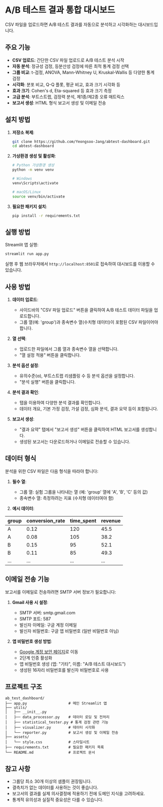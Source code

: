 # A/B 테스트 결과 통합 대시보드

CSV 파일을 업로드하면 A/B 테스트 결과를 자동으로 분석하고 시각화하는 대시보드입니다.

## 주요 기능

- **CSV 업로드**: 간단한 CSV 파일 업로드로 A/B 테스트 분석 시작
- **자동 분석**: 정규성 검정, 등분산성 검정에 따른 최적 통계 검정 선택
- **그룹 비교**: t-검정, ANOVA, Mann-Whitney U, Kruskal-Wallis 등 다양한 통계 검정
- **시각화**: 분포 비교, Q-Q 플롯, 평균 비교, 효과 크기 시각화 등
- **효과 크기**: Cohen's d, Eta-squared 등 효과 크기 측정
- **고급 분석**: 부트스트랩, 검정력 분석, 제1종/제2종 오류 매트릭스
- **보고서 생성**: HTML 형식 보고서 생성 및 이메일 전송

## 설치 방법

1. **저장소 복제**:
   ```bash
   git clone https://github.com/Yeongsoo-Jang/abtest-dashboard.git
   cd abtest-dashboard
   ```

2. **가상환경 생성 및 활성화**:
   ```bash
   # Python 가상환경 생성
   python -m venv venv
   
   # Windows
   venv\Scripts\activate
   
   # macOS/Linux
   source venv/bin/activate
   ```

3. **필요한 패키지 설치**:
   ```bash
   pip install -r requirements.txt
   ```

## 실행 방법

Streamlit 앱 실행:
```bash
streamlit run app.py
```

실행 후 웹 브라우저에서 `http://localhost:8501`로 접속하여 대시보드를 이용할 수 있습니다.

## 사용 방법

1. **데이터 업로드**:
   - 사이드바의 "CSV 파일 업로드" 버튼을 클릭하여 A/B 테스트 데이터 파일을 업로드합니다.
   - 그룹 열(예: 'group')과 종속변수 열(수치형 데이터)이 포함된 CSV 파일이어야 합니다.

2. **열 선택**:
   - 업로드한 파일에서 그룹 열과 종속변수 열을 선택합니다.
   - "열 설정 적용" 버튼을 클릭합니다.

3. **분석 옵션 설정**:
   - 유의수준(α), 부트스트랩 리샘플링 수 등 분석 옵션을 설정합니다.
   - "분석 실행" 버튼을 클릭합니다.

4. **분석 결과 확인**:
   - 탭을 이용하여 다양한 분석 결과를 확인합니다.
   - 데이터 개요, 기본 가정 검정, 가설 검정, 심화 분석, 결과 요약 등이 포함됩니다.

5. **보고서 생성**:
   - "결과 요약" 탭에서 "보고서 생성" 버튼을 클릭하여 HTML 보고서를 생성합니다.
   - 생성된 보고서는 다운로드하거나 이메일로 전송할 수 있습니다.

## 데이터 형식

분석을 위한 CSV 파일은 다음 형식을 따라야 합니다:

1. **필수 열**:
   - 그룹 열: 실험 그룹을 나타내는 열 (예: 'group' 열에 'A', 'B', 'C' 등의 값)
   - 종속변수 열: 측정하려는 지표 (수치형 데이터여야 함)

2. **예시 데이터**:

| group | conversion_rate | time_spent | revenue |
|-------|-----------------|------------|---------|
| A     | 0.12            | 120        | 45.5    |
| A     | 0.08            | 105        | 38.2    |
| B     | 0.15            | 95         | 52.1    |
| B     | 0.11            | 85         | 49.3    |
| ...   | ...             | ...        | ...     |

## 이메일 전송 기능

보고서를 이메일로 전송하려면 SMTP 서버 정보가 필요합니다:

1. **Gmail 사용 시 설정**:
   - SMTP 서버: smtp.gmail.com
   - SMTP 포트: 587
   - 발신자 이메일: 구글 계정 이메일
   - 발신자 비밀번호: 구글 앱 비밀번호 (일반 비밀번호 아님)

2. **앱 비밀번호 생성 방법**:
   - [Google 계정 보안 페이지](https://myaccount.google.com/security)로 이동
   - 2단계 인증 활성화
   - 앱 비밀번호 생성 (앱: "기타", 이름: "A/B 테스트 대시보드")
   - 생성된 16자리 비밀번호를 발신자 비밀번호로 사용

## 프로젝트 구조

```
ab_test_dashboard/
├── app.py                   # 메인 Streamlit 앱
├── utils/
│   ├── __init__.py
│   ├── data_processor.py    # 데이터 로딩 및 전처리
│   ├── statistical_tester.py # 통계 검정 관련 기능
│   ├── visualizer.py        # 데이터 시각화
│   └── reporter.py          # 보고서 생성 및 이메일 전송
├── assets/
│   └── style.css            # 스타일시트
├── requirements.txt         # 필요한 패키지 목록
└── README.md                # 프로젝트 문서
```

## 참고 사항

- 그룹당 최소 30개 이상의 샘플이 권장됩니다.
- 결측치가 없는 데이터를 사용하는 것이 좋습니다.
- 보고서의 결과를 실제 의사결정에 적용하기 전에 도메인 지식을 고려하세요.
- 통계적 유의성과 실질적 중요성은 다를 수 있습니다.
